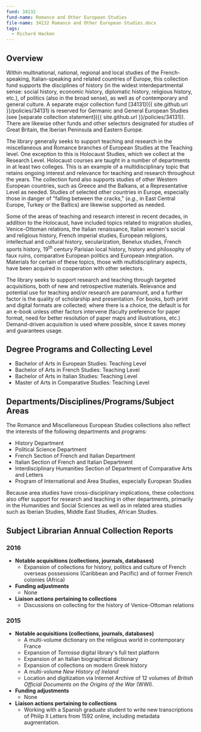 ```yaml
---
fund: 34132
fund-name: Romance and Other European Studies
file-name: 34132 Romance and Other European Studies.docx
tags:
  - Richard Hacken
---
```


## Overview

Within multinational, national, regional and local studies of the French-speaking, Italian-speaking and related countries of Europe, this collection fund supports the disciplines of history (in the widest interdepartmental sense: social history, economic history, diplomatic history, religious history, etc.), of politics (also in the broad sense), as well as of contemporary and general culture. A separate major collection fund [34131]({{ site.github.url }}/policies/34131) is reserved for Germanic and General European Studies (see [separate collection statement]({{ site.github.url }}/policies/34131)). There are likewise other funds and other selectors designated for studies of Great Britain, the Iberian Peninsula and Eastern Europe.

The library generally seeks to support teaching and research in the miscellaneous and Romance branches of European Studies at the Teaching level. One exception to this is Holocaust Studies, which we collect at the Research Level. Holocaust courses are taught in a number of departments in at least two colleges. This is an example of a multidisciplinary topic that retains ongoing interest and relevance for teaching and research throughout the years. The collection fund also supports studies of other Western European countries, such as Greece and the Balkans, at a Representative Level as needed. Studies of selected other countries in Europe, especially those in danger of "falling between the cracks," (*e.g.*, in East Central Europe, Turkey or the Baltics) are likewise supported as needed.

Some of the areas of teaching and research interest in recent decades, in addition to the Holocaust, have included topics related to migration studies, Venice-Ottoman relations, the Italian renaissance, Italian women's social and religious history, French imperial studies, European religions, intellectual and cultural history, secularization, Benelux studies, French sports history, 19<sup>th</sup> century Parisian local history, history and philosophy of faux ruins, comparative European politics and European integration. Materials for certain of these topics, those with multidisciplinary aspects, have been acquired in cooperation with other selectors.

The library seeks to support research and teaching through targeted acquisitions, both of new and retrospective materials. Relevance and potential use for teaching and/<wbr>or research are paramount, and a further factor is the quality of scholarship and presentation. For books, both print and digital formats are collected; where there is a choice, the default is for an e-book unless other factors intervene (faculty preference for paper format, need for better resolution of paper maps and illustrations, etc.)  Demand-driven acquisition is used where possible, since it saves money and guarantees usage.

## Degree Programs and Collecting Level

- Bachelor of Arts in European Studies: Teaching Level
- Bachelor of Arts in French Studies: Teaching Level
- Bachelor of Arts in Italian Studies: Teaching Level
- Master of Arts in Comparative Studies: Teaching Level

## Departments/<wbr>Disciplines/<wbr>Programs/<wbr>Subject Areas

The Romance and Miscellaneous European Studies collections also reflect the interests of the following departments and programs:

- History Department
- Political Science Department
- French Section of French and Italian Department
- Italian Section of French and Italian Department
- Interdisciplinary Humanities Section of Department of Comparative Arts and Letters
- Program of International and Area Studies, especially European Studies

Because area studies have cross-disciplinary implications, these collections also offer support for research and teaching in other departments, primarily in the Humanities and Social Sciences as well as in related area studies such as Iberian Studies, Middle East Studies, African Studies.

## Subject Librarian Annual Collection Reports

### 2016
- **Notable acquisitions (collections, journals, databases)**
  - Expansion of collections for history, politics and culture of French overseas possessions (Caribbean and Pacific) and of former French colonies (Africa)
- **Funding adjustments**
  - None
- **Liaison actions pertaining to collections**
  - Discussions on collecting for the history of Venice-Ottoman relations

### 2015
- **Notable acquisitions (collections, journals, databases)**
  - A multi-volume dictionary on the religious world in contemporary France
  - Expansion of _Torrossa_ digital library's full text platform
  - Expansion of an Italian biographical dictionary
  - Expansion of collections on modern Greek history
  - A multi-volume _New History of Ireland_
  - Location and digitization via Internet Archive of 12 volumes of _British Official Documents on the Origins of the War_ (WWI).
- **Funding adjustments**
  - None
- **Liaison actions pertaining to collections**
  - Working with a Spanish graduate student to write new transcriptions of Philip II Letters from 1592 online, including metadata augmentation.
